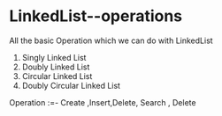 # LinkedList--operations
All the basic Operation which we can do with LinkedList

1. Singly Linked List
2. Doubly Linked List
3. Circular Linked List
4. Doubly Circular Linked List



Operation :=- Create ,Insert,Delete, Search , Delete
